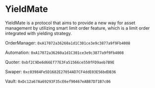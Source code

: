 # YieldMate

YieldMate is a protocol that aims to provide a new way for asset management by
utilizing smart limit order feature, which is a limit order integrated with yielding strategy.

OrderManager: `0xA17072a36260a1d1C301ce3e9c3877a9f9Fb4008`

Automation: `0xA17072a36260a1d1C301ce3e9c3877a9f9Fb4008`

Quoter: `0xbf2C9De6d66Ef77E3Fa51566ce550fFD9aeb7B9E`

Swaper: `0xc03984Fe5D1682E27054AD7CF4ddE03E56bdDB36`

Vault: `0xDc12a67Aa69293F35cE6ef90467eAB87D71B7c06`

